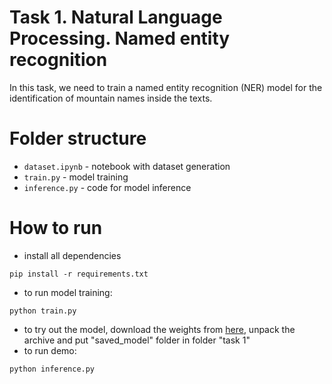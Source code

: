 # Task 1. Natural Language Processing. Named entity recognition

In this task, we need to train a named entity recognition (NER) model for the identification of
mountain names inside the texts.

# Folder structure
- `dataset.ipynb` - notebook with dataset generation
- `train.py` - model training
- `inference.py` - code for model inference

# How to run
- install all dependencies
```
pip install -r requirements.txt
```
- to run model training:
```
python train.py
```
- to try out the model, download the weights from [here](https://drive.google.com/file/d/12HosezWe7W8HSKSSx1Swrb68-roi3RGv/view?usp=sharing), unpack the archive and put "saved_model" folder in folder "task 1"
- to run demo:
```
python inference.py
```
